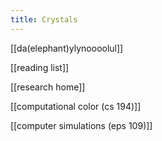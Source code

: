 ```yaml
---
title: Crystals
---
```


[[da(elephant)ylynoooolul]]

[[reading list]]

[[research home]]

[[computational color (cs 194)]]

[[computer simulations (eps 109)]]


